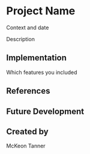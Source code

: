 # Project Name

Context and date

Description

## Implementation
Which features you included

## References

## Future Development

## Created by
McKeon Tanner
